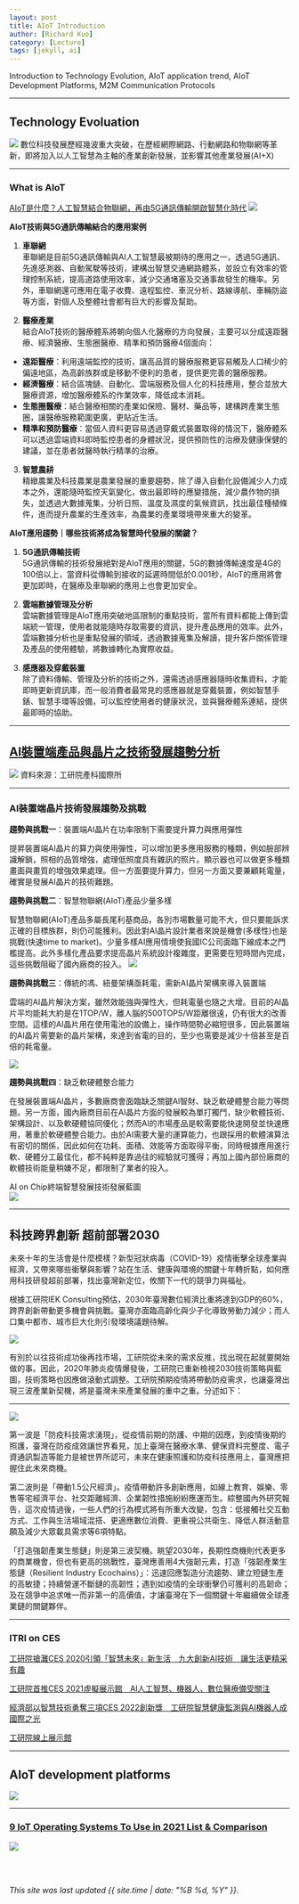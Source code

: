 ```yaml
---
layout: post
title: AIoT Introduction
author: [Richard Kuo]
category: [Lecture]
tags: [jekyll, ai]
---
```


Introduction to Technology Evolution, AIoT application trend, AIoT Development Platforms, M2M Communication Protocols

---
## Technology Evoluation
![](https://github.com/rkuo2000/MCU-course/blob/main/images/4thWave.png?raw=true)
數位科技發展歷經幾波重大突破，在歷經網際網路、行動網路和物聯網等革新，即將加入以人工智慧為主軸的產業創新發展，並影響其他產業發展(AI+X)

---
### What is AIoT
[AIoT是什麼？人工智慧結合物聯網，再由5G通訊傳輸開啟智慧化時代](https://college.itri.org.tw/Home/InfoData?infNo=836de918-13ec-4b27-bc96-7b2870fe9993)
![](https://college.itri.org.tw/api/TM_AttFile_Attachment_Download?attNo=a49c8e7c-c68e-41e5-8553-a7164e5993f5)

**AIoT技術與5G通訊傳輸結合的應用案例**<br>

1. **車聯網**<br>
車聯網是目前5G通訊傳輸與AI人工智慧最被期待的應用之一，透過5G通訊、先進感測器、自動駕駛等技術，建構出智慧交通網路體系，並設立有效率的管理控制系統，提高道路使用效率，減少交通堵塞及交通事故發生的機率。另外，車聯網還可應用在電子收費、遠程監控、車況分析、路線導航、車輛防盜等方面，對個人及整體社會都有巨大的影響及幫助。

2. **醫療產業**<br>
結合AIoT技術的醫療體系將朝向個人化醫療的方向發展，主要可以分成遠距醫療、經濟醫療、生態圈醫療、精準和預防醫療4個面向：
* **遠距醫療**：利用遠端監控的技術，讓高品質的醫療服務更容易觸及人口稀少的偏遠地區，為高齡族群或是移動不便利的患者，提供更完善的醫療服務。
* **經濟醫療**：結合區塊鏈、自動化、雲端服務及個人化的科技應用，整合並放大醫療資源，增加醫療體系的作業效率，降低成本消耗。
* **生態圈醫療**：結合醫療相關的產業如保險、醫材、藥品等，建構跨產業生態圈，讓醫療服務範圍更廣，更貼近生活。
* **精準和預防醫療**：當個人資料更容易透過穿戴式裝置取得的情況下，醫療體系可以透過雲端資料即時監控患者的身體狀況，提供預防性的治療及健康保健的建議，並在患者就醫時執行精準的治療。

3. **智慧農耕**<br>
精緻農業及科技農業是農業發展的重要趨勢，除了導入自動化設備減少人力成本之外，還能隨時監控天氣變化，做出最即時的應變措施，減少農作物的損失，並透過大數據蒐集，分析日照、溫度及濕度的氣候資訊，找出最佳種植條件，進而提升農業的生產效率，為農業的產業環境帶來重大的變革。

**AIoT應用趨勢｜哪些技術將成為智慧時代發展的關鍵？**<br>

1. **5G通訊傳輸技術**<br>
5G通訊傳輸的技術發展絕對是AIoT應用的關鍵，5G的數據傳輸速度是4G的100倍以上，當資料從傳輸到接收的延遲時間低於0.001秒，AIoT的應用將會更加即時，在醫療及車聯網的應用上也會更加安全。

2. **雲端數據管理及分析**<br>
雲端數據管理是AIoT應用突破地區限制的重點技術，當所有資料都能上傳到雲端統一管理，使用者就能隨時存取需要的資訊，提升產品應用的效率。此外，雲端數據分析也是重點發展的領域，透過數據蒐集及解讀，提升客戶關係管理及產品的使用體驗，將數據轉化為實際收益。

3. **感應器及穿戴裝置**<br>
除了資料傳輸、管理及分析的技術之外，還需透過感應器隨時收集資料，才能即時更新資訊庫，而一般消費者最常見的感應器就是穿戴裝置，例如智慧手錶、智慧手環等設備，可以監控使用者的健康狀況，並與醫療體系連結，提供最即時的協助。

---
## [AI裝置端產品與晶片之技術發展趨勢分析](https://collegeplus.itri.org.tw/2021/02/09/001-2/)
![](https://collegeplus.itri.org.tw/wp-content/uploads/2021/02/2-1-2_compressed.png)
資料來源：工研院產科國際所

---
### AI裝置端晶片技術發展趨勢及挑戰
**趨勢與挑戰一**：裝置端AI晶片在功率限制下需要提升算力與應用彈性<br>

提昇裝置端AI晶片的算力與使用彈性，可以增加更多應用服務的種類，例如臉部辨識解鎖，照相的品質增強，處理低照度具有雜訊的照片。顯示器也可以做更多種類畫面與畫質的增強效果處理。但一方面要提升算力，但另一方面又要兼顧耗電量，確實是發展AI晶片的技術難題。

**趨勢與挑戰二**：智慧物聯網(AIoT)產品少量多樣<br>

智慧物聯網(AIoT)產品多屬長尾利基商品，各別市場數量可能不大，但只要能訴求正確的目標族群，則仍可能獲利。因此對AI晶片設計業者來說是機會(多樣性)也是挑戰(快速time to market)。少量多樣AI應用情境使我國IC公司面臨下線成本之門檻提高。此外多樣化產品要求提高晶片系統設計複雜度，更需要在短時間內完成，這些挑戰阻礙了國內廠商的投入。
![](https://collegeplus.itri.org.tw/wp-content/uploads/2021/02/2-1-7.png)

**趨勢與挑戰三**：傳統的馮、紐曼架構亟耗電，需新AI晶片架構來導入裝置端<br>

雲端的AI晶片解決方案，雖然效能強與彈性大，但耗電量也隨之大增。目前的AI晶片平均能耗大約是在1TOP/W，離人腦的500TOPS/W距離很遠，仍有很大的改善空間。這樣的AI晶片用在使用電池的設備上，操作時間勢必縮短很多，因此裝置端的AI晶片需要新的晶片架構，來達到省電的目的，至少也需要是減少十倍甚至是百倍的耗電量。

![](https://collegeplus.itri.org.tw/wp-content/uploads/2021/02/2-1-4.png)

**趨勢與挑戰四**：缺乏軟硬體整合能力<br>

在發展裝置端AI晶片，多數廠商會面臨缺乏關鍵AI智財、缺乏軟硬體整合能力等問題。另一方面，國內廠商目前在AI晶片方面的發展較為單打獨鬥，缺少軟體技術、架構設計、以及軟硬體協同優化；然而AI的市場產品是較需要能快速開發並快速應用，著重於軟硬體整合能力。由於AI需要大量的運算能力，也跟採用的軟體演算法有密切的關係，因此如何在功耗、面積、效能等方面取得平衡，同時根據應用進行軟、硬體分工最佳化，都不純粹是靠過往的經驗就可獲得；再加上國內部份廠商的軟體技術能量稍嫌不足，都限制了業者的投入。

AI on Chip終端智慧發展技術發展藍圖<br>
![](https://collegeplus.itri.org.tw/wp-content/uploads/2021/02/%E5%9C%96%E7%89%871_20201216135256.png)

---
## 科技跨界創新 超前部署2030
未來十年的生活會是什麼模樣？新型冠狀病毒（COVID-19）疫情衝擊全球產業與經濟，又帶來哪些衝擊與影響？站在生活、健康與環境的關鍵十年轉折點，如何應用科技研發超前部署，找出臺灣新定位，攸關下一代的競爭力與福祉。

根據工研院IEK Consulting預估，2030年臺灣數位經濟比重將達到GDP的60%，跨界創新帶動更多機會與挑戰。臺灣亦面臨高齡化與少子化導致勞動力減少；而人口集中都市、城市巨大化則引發環境議題待解。

![](https://ieknet.iek.org.tw/dl/filedoc4Open.aspx?t=img&rid=915153516&year=2020&iid=915153516_01.PNG)

有別於以往技術成功後再找市場，工研院從未來的需求反推，找出現在起就要開始做的事。因此，2020年肺炎疫情爆發後，工研院已重新檢視2030技術策略與藍圖，技術策略也因應做滾動式調整。工研院預期疫情將帶動防疫需求，也讓臺灣出現三波產業新契機，將是臺灣未來產業發展的重中之重。分述如下：

---
![](https://ieknet.iek.org.tw/dl/filedoc4Open.aspx?t=img&rid=915153516&year=2020&iid=915153516_02.PNG)

第一波是「防疫科技需求湧現」，從疫情前期的防護、中期的因應，到疫情後期的照護，臺灣在防疫成效讓世界看見，加上臺灣在醫療水準、健保資料完整度、電子資通訊製造等能力是被世界所認可，未來在健康照護和防疫科技應用上，臺灣應把握住此未來商機。

第二波則是「帶動1.5公尺經濟」。疫情帶動許多創新應用，如線上教育、娛樂、零售等宅經濟平台、社交距離經濟、企業韌性措施紛紛應運而生。綜整國內外研究報告，這次疫情過後，一些人們的行為模式將有所重大改變，包含：低接觸社交互動方式、工作與生活場域混搭、更適應數位消費、更重視公共衛生、降低人群活動意願及減少大眾載具需求等6項特點。

「打造強韌產業生態鏈」則是第三波契機。眺望2030年，長期性商機則代表更多的商業機會，但也有更高的挑戰性，臺灣應善用4大強韌元素，打造「強韌產業生態鏈（Resilient Industry Ecochains）」：迅速回應製造分流趨勢、建立短鏈生產的高敏捷；持續營運不斷鏈的高韌性；遇到如疫情的全球衝擊仍可獲利的高韌命；及在競爭中追求唯一而非第一的高價值，才讓臺灣在下一個關鍵十年繼續做全球產業鏈的關鍵夥伴。

---
### ITRI on CES
[工研院搶灘CES 2020引領「智慧未來」新生活　九大創新AI技術　讓生活更精采有趣](https://www.itri.org.tw/ListStyle.aspx?DisplayStyle=01_content&SiteID=1&MmmID=1036276263153520257&MGID=1070573454301206360)

[工研院首推CES 2021虛擬展示館　AI人工智慧、機器人、數位醫療備受關注](https://www.itri.org.tw/ListStyle.aspx?DisplayStyle=01_content&SiteID=1&MmmID=1036276263153520257&MGID=110011210403510722)

[經濟部以智慧技術勇奪三項CES 2022創新獎　工研院智慧健康監測與AI機器人成國際之光](https://www.itri.org.tw/ListStyle.aspx?DisplayStyle=01_content&SiteID=1&MmmID=1036276263153520257&MGID=110120710381692002)

[工研院線上展示館](https://livetour.istaging.com/?group=6e760cfc-cfa4-4b4f-b227-0ca674b18638)

---
## AIoT development platforms
![](https://github.com/rkuo2000/MCU-course/blob/main/images/AIoT_development_platform.png?raw=true)

---
### [9 IoT Operating Systems To Use in 2021 List & Comparison](https://ubidots.com/blog/iot-operating-systems/)
![](https://github.com/rkuo2000/MCU-course/blob/main/images/IoT_OS.png?raw=true)

<br>
<br>

*This site was last updated {{ site.time | date: "%B %d, %Y" }}.*

